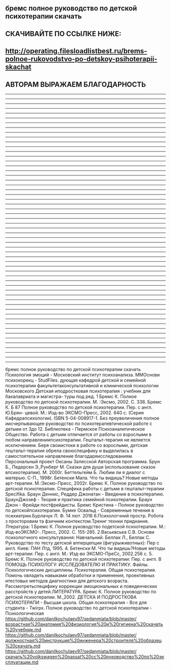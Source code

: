 бремс полное руководство по детской психотерапии скачать
--------------------------------------------------
СКАЧИВАЙТЕ ПО ССЫЛКЕ НИЖЕ:
--------------------------------------------------
http://operating.filesloadlistbest.ru/brems-polnoe-rukovodstvo-po-detskoy-psihoterapii-skachat
--------------------------------------------------
АВТОРАМ ВЫРАЖАЕМ БЛАГОДАРНОСТЬ
--------------------------------------------------
--------------------------------------------------
--------------------------------------------------
--------------------------------------------------
--------------------------------------------------
--------------------------------------------------
--------------------------------------------------
--------------------------------------------------
--------------------------------------------------
--------------------------------------------------
--------------------------------------------------
--------------------------------------------------
--------------------------------------------------
--------------------------------------------------
--------------------------------------------------
--------------------------------------------------
--------------------------------------------------
--------------------------------------------------
--------------------------------------------------
--------------------------------------------------
--------------------------------------------------
--------------------------------------------------
--------------------------------------------------
--------------------------------------------------
--------------------------------------------------
--------------------------------------------------
--------------------------------------------------
--------------------------------------------------
--------------------------------------------------
--------------------------------------------------
--------------------------------------------------
--------------------------------------------------
--------------------------------------------------
--------------------------------------------------
--------------------------------------------------
--------------------------------------------------
--------------------------------------------------
--------------------------------------------------
--------------------------------------------------
--------------------------------------------------
--------------------------------------------------
--------------------------------------------------
--------------------------------------------------
--------------------------------------------------
--------------------------------------------------
--------------------------------------------------
--------------------------------------------------
--------------------------------------------------
--------------------------------------------------
--------------------------------------------------
--------------------------------------------------
--------------------------------------------------
--------------------------------------------------
--------------------------------------------------
--------------------------------------------------
--------------------------------------------------
--------------------------------------------------
--------------------------------------------------
бремс полное руководство по детской психотерапии скачать Психология эмоций - Московский институт психоанализа. ММОснови психокорекц - StudFiles. дующая кафедрой детской и семейной психотерапии факультетаконсультативной и клинической психологии Московского  Детская иподростковая психотерапия : учебник для бакалавриата и магистра- туры под ред.  1 Бремс К. Полное руководство по детской психотерапии. М. :Эксмо, 2002. С. 338. Бремс К. Б 87 Полное руководство по детской психотерапии.  Пер. с англ. Ю.Брян- цевой.  М.: Изд-во ЭКСМО-Пресс, 2002.  640 с. (Серия Кафедрапсихологии). ISBN 5-04-008917-1. Без преувеличения полное иисчерпывающее руководство по психотерапевтической работе с детьми от 3до 12. Библиотека - Пермское Психоаналитическое Общество. Работа с детьми отличается от работы со взрослыми в любом направлениипсихотерапии. Гештальт-терапия не является исключением. Беря своиистоки в работе со взрослыми, детская гештальт-терапия обрела своюспецифику и выделилась в самостоятельное направление благодаряисследованиям. Персональный проект Оксаны Залесской Авторская программа. Брун Б., Педерсен Э.,Рунберг М. Сказки для души (использование сказок впсихотерапии). М. 2000г. Беттельгейм Б. Любим ли я диалог с матерью. С-П., 1998г. Бетенски Мала. Что ты видишь? Новые методы арт-терапии. М.:Эксмо-Пресс, 2002г. Бремс К. Полное руководство по детской психотерапии. Специфика работы с детьми в гештальт-терапии Specifika. Браун Деннис, Реддер Джонатан - Введение в психотерапию. БраунДжозеф - Теория и практика семейной психотерапии. Браун Джон - Фрейди постфрейдисты. Бремс Кристина - Полное руководство по детскойпсихотерапии. Бумке Освальд - Современные течения в психиатрии.Бурлачук Л. Ф. 14 лют. 2016  6.Психологчний простр. Робота з просторовим та фзичним контекстом.Треннг технки приднання. Лтература: 1.Бремс К. Полное руководство подетской психотерапии.  М.: Изд-воЭКСМО-. Пресс, 2002.  С. 155-285. 2.Васьквська С.В. Основи психологчного консультування: Навчальний. Беллак Л., Беллак С. Руководство по тесту детской апперцепции (фигурыживотных): Пер с англ. Киев: ПАН Лтд, 1995. 4. Бетенски М. Что ты видишь?Новые методы арт-терапии: Пер. с англ. М.: Изд-во ЭКСМО-ПреСс, 2002.256 с. 5. Бремс К. Полное руководство по детской психотерапии: Пер. с англ.
В ПОМОЩЬ ПСИХОЛОГУ: ИССЛЕДОВАТЕЛЮ И ПРАКТИКУ. Файлы. Психологические дисциплины. Психотерапия. Общая психотерапия. Помочь овладеть навыками обработки и применения, проективных итестовых методов диагностики для детского возраста. Рассмотретьспецифику коррекции эмоциональных и поведенческих расстройств у детей.ЛИТЕРАТУРА. Бремс К. Полное руководство по детской психотерапии.  М.,2002. ДЕТСКА И ПОДРОСТКОВА ПСИХОТЕРАПИ - Высшая школа. Общая психотерапия - Все для студента - Twirpx. Полное руководство по детской психотерапии - Психологическая
https://github.com/danilkochulaev97/sedanmiata/blob/master/возрастная%20анатомия%20физиология%20и%20гигиена%20скачать%20учебник.md
https://github.com/danilkochulaev97/sedanmiata/blob/master/должностная%20инструкция%20инженера%20строителя%20образец%20скачать.md
https://github.com/danilkochulaev97/sedanmiata/blob/master/скачать%20volkswagen%20passat%20cc%20руководство%20по%20эксплуатации.md